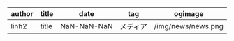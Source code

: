 
  | author | title | date | tag | ogimage |
  | ------------- |-------------|-------------|-------------|-------------|
  | linh2 | title | NaN-NaN-NaN | メディア | /img/news/news.png |


  

  

  